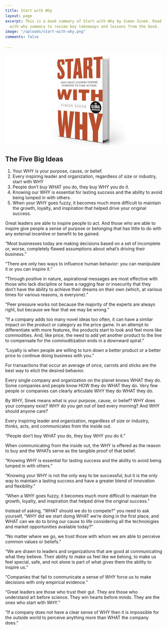 ```yaml
---
title: Start with Why
layout: page
excerpt: This is a book summary of Start with Why by Simon Sinek. Read this Start
  with why summary to review key takeaways and lessons from the book.
image: "/uploads/start-with-why.png"
comments: false

---
```

![](/uploads/start-with-why.png)

## The Five Big Ideas

1. Your WHY is your purpose, cause, or belief.
2. Every inspiring leader and organization, regardless of size or industry, start with WHY
3. People don’t buy WHAT you do, they buy WHY you do it.
4. Knowing our WHY is essential for lasting success and the ability to avoid being lumped in with others.
5. When your WHY goes fuzzy, it becomes much more difficult to maintain the growth, loyalty, and inspiration that helped drive your original success.

Great leaders are able to inspire people to act. And those who are able to inspire give people a sense of purpose or belonging that has little to do with any external incentive or benefit to be gained.

“Most businesses today are making decisions based on a set of incomplete or, worse, completely flawed assumptions about what’s driving their business.”

“There are only two ways to influence human behavior: you can manipulate it or you can inspire it.”

“Through positive in nature, aspirational messages are most effective with those who lack discipline or have a nagging fear or insecurity that they don’t have the ability to achieve their dreams on their own (which, at various times for various reasons, is everyone).”

“Peer pressure works not because the majority of the experts are always right, but because we fear that we may be wrong.”

“If a company adds too many novel ideas too often, it can have a similar impact on the product or category as the price game. In an attempt to differentiate with more features, the products start to look and feel more like commodities. And, like price, the need to add yet another product to the line to compensate for the commoditization ends in a downward spiral.”

“Loyalty is when people are willing to turn down a better product or a better price to continue doing business with you.”

For transactions that occur an average of once, carrots and sticks are the best way to elicit the desired behavior.

Every single company and organization on the planet knows WHAT they do. Some companies and people know HOW they do WHAT they do. Very few people or companies can clearly articulate WHY they do WHAT they do.

By WHY, Sinek means what is your purpose, cause, or belief? WHY does your company exist? WHY do you get out of bed every morning? And WHY should anyone care?

Every inspiring leader and organization, regardless of size or industry, thinks, acts, and communicates from the inside out.

“People don’t buy WHAT you do, they buy WHY you do it.”

When communicating from the inside out, the WHY is offered as the reason to buy and the WHATs serve as the tangible proof of that belief.

“Knowing WHY is essential for lasting success and the ability to avoid being lumped in with others.”

“Knowing your WHY is not the only way to be successful, but it is the only way to maintain a lasting success and have a greater blend of innovation and flexibility.”

“When a WHY goes fuzzy, it becomes much more difficult to maintain the growth, loyalty, and inspiration that helped drive the original success.”

Instead of asking, “WHAT should we do to compete?” you need to ask yourself, “WHY did we start doing WHAT we’re doing in the first place, and WHAT can we do to bring our cause to life considering all the technologies and market opportunities available today?”

“No matter where we go, we trust those with whom we are able to perceive common values or beliefs.”

“We are drawn to leaders and organizations that are good at communicating what they believe. Their ability to make us feel like we belong, to make us feel special, safe, and not alone is part of what gives them the ability to inspire us.”

“Companies that fail to communicate a sense of WHY force us to make decisions with only empirical evidence.”

“Great leaders are those who trust their gut. They are those who understand art before science. They win hearts before minds. They are the ones who start with WHY.”

“If a company does not have a clear sense of WHY then it is impossible for the outside world to perceive anything more than WHAT the company does.”